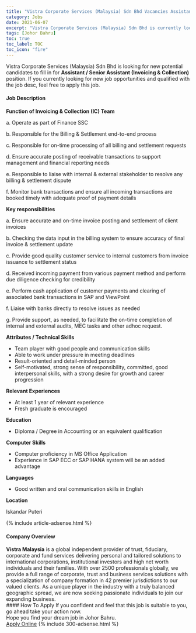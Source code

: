 ```yaml
---
title: "Vistra Corporate Services (Malaysia) Sdn Bhd Vacancies Assistant / Senior Assistant (Invoicing & Collection)" 
category: Jobs 
date: 2021-06-07 
excerpt: "Vistra Corporate Services (Malaysia) Sdn Bhd is currently looking for suitable person to fill in the Assistant / Senior Assistant (Invoicing & Collection) which based in Johor Bahru" 
tags: [Johor Bahru] 
toc: true 
toc_label: TOC 
toc_icon: "fire" 
--- 
```


<p>Vistra Corporate Services (Malaysia) Sdn Bhd is looking for new potential candidates to fill in for <b>Assistant / Senior Assistant (Invoicing & Collection)</b> position. If you currently looking for new job opportunities and qualified with the job desc, feel free to apply this job.
</p><div><div><h4>Job Description</h4></div><div><div><span><div><p><strong>Function of Invoicing &amp; Collection (IC) Team</strong></p><p>a. Operate as part of Finance SSC</p><p>b. Responsible for the Billing &amp; Settlement end-to-end process</p><p>c. Responsible for on-time processing of all billing and settlement requests</p><p>d. Ensure accurate posting of receivable transactions to support management and financial reporting needs</p><p>e. Responsible to liaise with internal &amp; external stakeholder to resolve any billing &amp; settlement dispute</p><p>f. Monitor bank transactions and ensure all incoming transactions are booked timely with adequate proof of payment details</p><p><strong>Key responsibilities</strong></p><p>a. Ensure accurate and on-time invoice posting and settlement of client invoices</p><p>b. Checking the data input in the billing system to ensure accuracy of final invoice &amp; settlement update</p><p>c. Provide good quality customer service to internal customers from invoice issuance to settlement status</p><p>d. Received incoming payment from various payment method and perform due diligence checking for credibility</p><p>e. Perform cash application of customer payments and clearing of associated bank transactions in SAP and ViewPoint</p><p>f. Liaise with banks directly to resolve issues as needed</p><p>g. Provide support, as needed, to facilitate the on-time completion of internal and external audits, MEC tasks and other adhoc request.</p><p><strong>Attributes / Technical Skills</strong></p><ul><li>Team player with good people and communication skills</li><li>Able to work under pressure in meeting deadlines</li><li>Result-oriented and detail-minded person</li><li>Self-motivated, strong sense of responsibility, committed, good interpersonal skills, with a strong desire for growth and career progression</li></ul><p><strong>Relevant Experiences</strong></p><ul><li>At least 1 year of relevant experience</li><li>Fresh graduate is encouraged</li></ul><p><strong>Education</strong></p><ul><li>Diploma / Degree in Accounting or an equivalent qualification</li></ul><p><strong>Computer Skills</strong></p><ul><li>Computer proficiency in MS Office Application</li><li>Experience in SAP ECC or SAP HANA system will be an added advantage</li></ul><p><strong>Languages</strong></p><ul><li>Good written and oral communication skills in English</li></ul><p><strong>Location</strong></p><p>Iskandar Puteri</p></div></span></div></div></div> 
{% include article-adsense.html %} 
<div><div><h4>Company Overview</h4></div><div><div><span><div><div><strong>Vistra Malaysia</strong> is a global independent provider of trust, fiduciary, corporate and fund services delivering personal and tailored solutions to international corporations, institutional investors and high net worth individuals and their families. With over 2500 professionals globally, we provide a full range of corporate, trust and business services solutions with a specialization of company formation in 42 premier jurisdictions to our valued clients. As a unique player in the industry with a truly balanced geographic spread, we are now seeking passionate individuals to join our expanding business.</div></div></span></div></div></div> 
#### How To Apply 
If you confident and feel that this job is suitable to you, go ahead take your action now. <br/> 
Hope you find your dream job in Johor Bahru. <br/> 
<a href="https://www.jobstreet.com.my/en/job/assistant-senior-assistant-invoicing-collection-4583979?jobId=jobstreet-my-job-4583979&" class="btn btn--info" target="_blank" rel="nofollow noopenner">Apply Online</a> 
{% include 300-adsense.html %} 